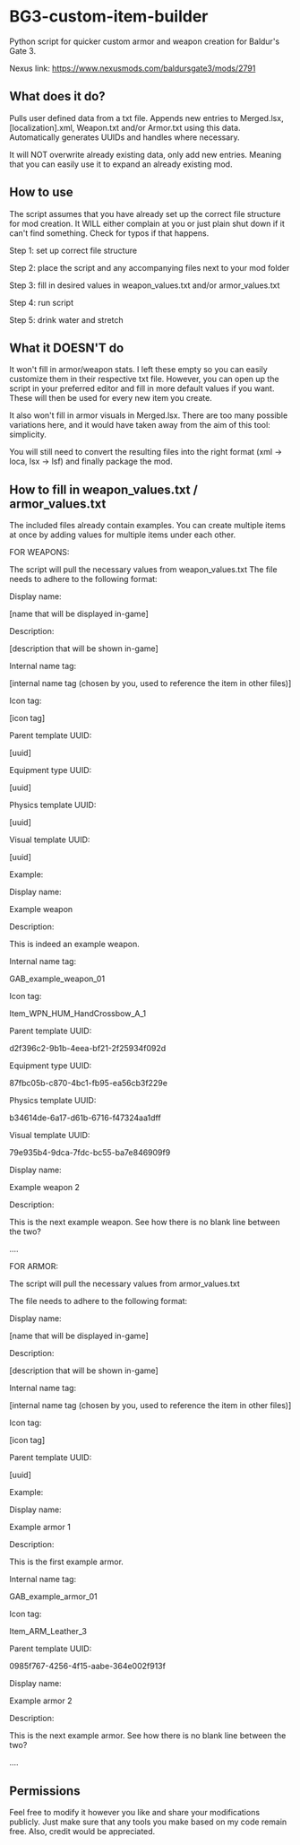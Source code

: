 # BG3-custom-item-builder
Python script for quicker custom armor and weapon creation for Baldur's Gate 3.

Nexus link: https://www.nexusmods.com/baldursgate3/mods/2791

## What does it do?

Pulls user defined data from a txt file. Appends new entries to Merged.lsx, [localization].xml, Weapon.txt and/or Armor.txt using this data. Automatically generates UUIDs and handles where necessary.

It will NOT overwrite already existing data, only add new entries. Meaning that you can easily use it to expand an already existing mod.

## How to use

The script assumes that you have already set up the correct file structure for mod creation. It WILL either complain at you or just plain shut down if it can't find something. Check for typos if that happens.

Step 1: set up correct file structure

Step 2: place the script and any accompanying files next to your mod folder

Step 3: fill in desired values in weapon_values.txt and/or armor_values.txt

Step 4: run script

Step 5: drink water and stretch

## What it DOESN'T do

It won't fill in armor/weapon stats. I left these empty so you can easily customize them in their respective txt file.
However, you can open up the script in your preferred editor and fill in more default values if you want. These will then be used for every new item you create.

It also won't fill in armor visuals in Merged.lsx. There are too many possible variations here, and it would have taken away from the aim of this tool: simplicity.

You will still need to convert the resulting files into the right format (xml -> loca, lsx -> lsf) and finally package the mod.

## How to fill in weapon_values.txt / armor_values.txt

The included files already contain examples. You can create multiple items at once by adding values for multiple items under each other.


FOR WEAPONS:

The script will pull the necessary values from weapon_values.txt
The file needs to adhere to the following format:

Display name:

[name that will be displayed in-game]

Description:

[description that will be shown in-game]

Internal name tag:

[internal name tag (chosen by you, used to reference the item in other files)]

Icon tag:

[icon tag]

Parent template UUID:

[uuid]

Equipment type UUID:

[uuid]

Physics template UUID:

[uuid]

Visual template UUID:

[uuid]

Example:

Display name:

Example weapon

Description:

This is indeed an example weapon.

Internal name tag:

GAB_example_weapon_01

Icon tag:

Item_WPN_HUM_HandCrossbow_A_1

Parent template UUID:

d2f396c2-9b1b-4eea-bf21-2f25934f092d

Equipment type UUID:

87fbc05b-c870-4bc1-fb95-ea56cb3f229e

Physics template UUID:

b34614de-6a17-d61b-6716-f47324aa1dff

Visual template UUID:

79e935b4-9dca-7fdc-bc55-ba7e846909f9

Display name:

Example weapon 2

Description:

This is the next example weapon. See how there is no blank line between the two?

....


FOR ARMOR:

The script will pull the necessary values from armor_values.txt

The file needs to adhere to the following format:

Display name:

[name that will be displayed in-game]

Description:

[description that will be shown in-game]

Internal name tag:

[internal name tag (chosen by you, used to reference the item in other files)]

Icon tag:

[icon tag]

Parent template UUID:

[uuid]

Example:

Display name:

Example armor 1

Description:

This is the first example armor.

Internal name tag:

GAB_example_armor_01

Icon tag:

Item_ARM_Leather_3

Parent template UUID:

0985f767-4256-4f15-aabe-364e002f913f

Display name:

Example armor 2

Description:

This is the next example armor. See how there is no blank line between the two?

....

## Permissions

Feel free to modify it however you like and share your modifications publicly. Just make sure that any tools you make based on my code remain free. Also, credit would be appreciated.
